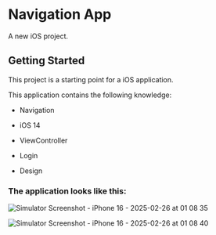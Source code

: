 # Navigation App

A new iOS project.

## Getting Started

This project is a starting point for a iOS application.

This application contains the following knowledge:


- Navigation

- iOS 14

- ViewController

- Login

- Design

### The application looks like this:
![Simulator Screenshot - iPhone 16 - 2025-02-26 at 01 08 35](https://github.com/user-attachments/assets/1201fb1e-787a-47fe-9ead-3d9b4240f47e)

![Simulator Screenshot - iPhone 16 - 2025-02-26 at 01 08 40](https://github.com/user-attachments/assets/6c8b5c7a-e8c6-4b2e-8c71-a1c0db801707)
